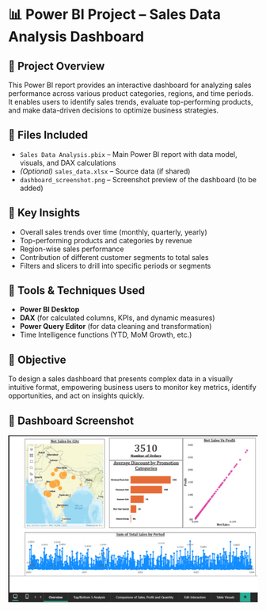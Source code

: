 # 📊 Power BI Project – Sales Data Analysis Dashboard

## 📝 Project Overview
This Power BI report provides an interactive dashboard for analyzing sales performance across various product categories, regions, and time periods. It enables users to identify sales trends, evaluate top-performing products, and make data-driven decisions to optimize business strategies.

## 📁 Files Included
- `Sales Data Analysis.pbix` – Main Power BI report with data model, visuals, and DAX calculations
- *(Optional)* `sales_data.xlsx` – Source data (if shared)
- `dashboard_screenshot.png` – Screenshot preview of the dashboard (to be added)

## 📌 Key Insights
- Overall sales trends over time (monthly, quarterly, yearly)
- Top-performing products and categories by revenue
- Region-wise sales performance
- Contribution of different customer segments to total sales
- Filters and slicers to drill into specific periods or segments

## 🔧 Tools & Techniques Used
- **Power BI Desktop**
- **DAX** (for calculated columns, KPIs, and dynamic measures)
- **Power Query Editor** (for data cleaning and transformation)
- Time Intelligence functions (YTD, MoM Growth, etc.)

## 🎯 Objective
To design a sales dashboard that presents complex data in a visually intuitive format, empowering business users to monitor key metrics, identify opportunities, and act on insights quickly.

## 📸 Dashboard Screenshot
![Sales Dashboard Preview](./Sales.png)
